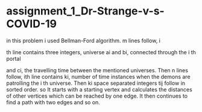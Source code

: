 # assignment_1_Dr-Strange-v-s-COVID-19


in this problem i used Bellman-Ford algorithm.
m lines follow, i

th line contains three integers, universe ai and bi, connected through the i
th portal

and ci, the travelling time between the mentioned universes.
Then n lines follow, ith line contains ki, number of time instances when the demons are patrolling the
i
th universe. Then ki space separated integers tij follow in sorted order. so  It starts with a starting vertex and calculates the distances of other vertices which can be reached by one edge. It then continues to find a path with two edges and so on.
